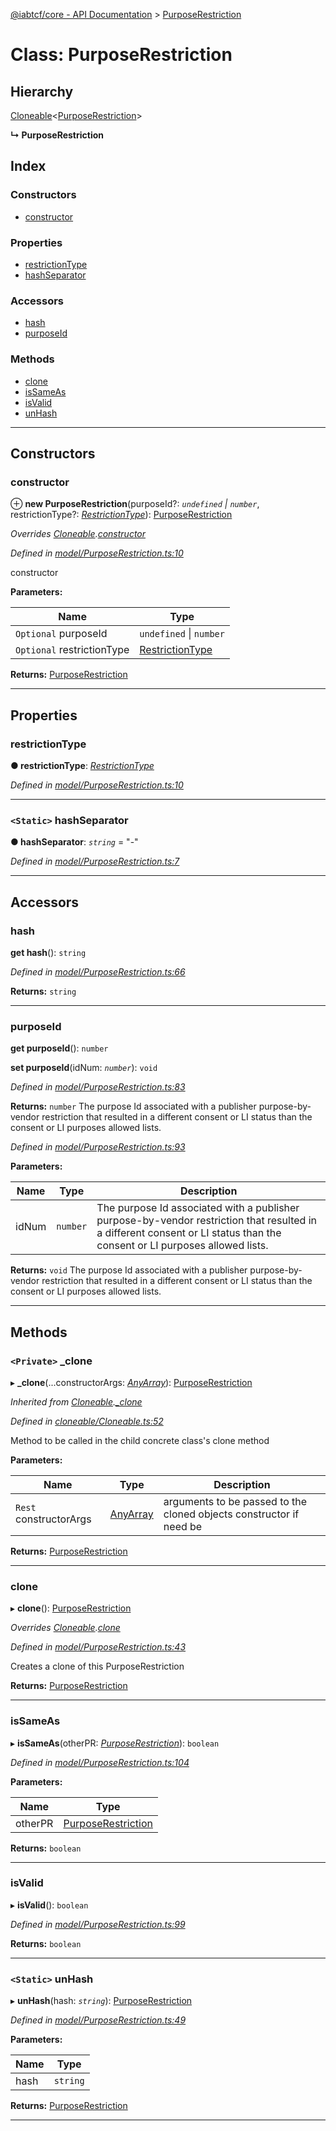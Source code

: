 [@iabtcf/core - API Documentation](../README.md) > [PurposeRestriction](../classes/purposerestriction.md)

# Class: PurposeRestriction

## Hierarchy

 [Cloneable](cloneable.md)<[PurposeRestriction](purposerestriction.md)>

**↳ PurposeRestriction**

## Index

### Constructors

* [constructor](purposerestriction.md#constructor)

### Properties

* [restrictionType](purposerestriction.md#restrictiontype)
* [hashSeparator](purposerestriction.md#hashseparator)

### Accessors

* [hash](purposerestriction.md#hash)
* [purposeId](purposerestriction.md#purposeid)

### Methods

* [clone](purposerestriction.md#clone)
* [isSameAs](purposerestriction.md#issameas)
* [isValid](purposerestriction.md#isvalid)
* [unHash](purposerestriction.md#unhash)

---

## Constructors

<a id="constructor"></a>

###  constructor

⊕ **new PurposeRestriction**(purposeId?: *`undefined` \| `number`*, restrictionType?: *[RestrictionType](../enums/restrictiontype.md)*): [PurposeRestriction](purposerestriction.md)

*Overrides [Cloneable](cloneable.md).[constructor](cloneable.md#constructor)*

*Defined in [model/PurposeRestriction.ts:10](https://github.com/chrispaterson/iabtcf/blob/aa3fc72/modules/core/src/model/PurposeRestriction.ts#L10)*

constructor

**Parameters:**

| Name | Type |
| ------ | ------ |
| `Optional` purposeId | `undefined` \| `number` |
| `Optional` restrictionType | [RestrictionType](../enums/restrictiontype.md) |

**Returns:** [PurposeRestriction](purposerestriction.md)

___

## Properties

<a id="restrictiontype"></a>

###  restrictionType

**● restrictionType**: *[RestrictionType](../enums/restrictiontype.md)*

*Defined in [model/PurposeRestriction.ts:10](https://github.com/chrispaterson/iabtcf/blob/aa3fc72/modules/core/src/model/PurposeRestriction.ts#L10)*

___
<a id="hashseparator"></a>

### `<Static>` hashSeparator

**● hashSeparator**: *`string`* = "-"

*Defined in [model/PurposeRestriction.ts:7](https://github.com/chrispaterson/iabtcf/blob/aa3fc72/modules/core/src/model/PurposeRestriction.ts#L7)*

___

## Accessors

<a id="hash"></a>

###  hash

**get hash**(): `string`

*Defined in [model/PurposeRestriction.ts:66](https://github.com/chrispaterson/iabtcf/blob/aa3fc72/modules/core/src/model/PurposeRestriction.ts#L66)*

**Returns:** `string`

___
<a id="purposeid"></a>

###  purposeId

**get purposeId**(): `number`

**set purposeId**(idNum: *`number`*): `void`

*Defined in [model/PurposeRestriction.ts:83](https://github.com/chrispaterson/iabtcf/blob/aa3fc72/modules/core/src/model/PurposeRestriction.ts#L83)*

**Returns:** `number`
The purpose Id associated with a publisher purpose-by-vendor restriction that resulted in a different consent or LI status than the consent or LI purposes allowed lists.

*Defined in [model/PurposeRestriction.ts:93](https://github.com/chrispaterson/iabtcf/blob/aa3fc72/modules/core/src/model/PurposeRestriction.ts#L93)*

**Parameters:**

| Name | Type | Description |
| ------ | ------ | ------ |
| idNum | `number` |  The purpose Id associated with a publisher purpose-by-vendor restriction that resulted in a different consent or LI status than the consent or LI purposes allowed lists. |

**Returns:** `void`
The purpose Id associated with a publisher purpose-by-vendor restriction that resulted in a different consent or LI status than the consent or LI purposes allowed lists.

___

## Methods

<a id="_clone"></a>

### `<Private>` _clone

▸ **_clone**(...constructorArgs: *[AnyArray](../#anyarray)*): [PurposeRestriction](purposerestriction.md)

*Inherited from [Cloneable](cloneable.md).[_clone](cloneable.md#_clone)*

*Defined in [cloneable/Cloneable.ts:52](https://github.com/chrispaterson/iabtcf/blob/aa3fc72/modules/core/src/cloneable/Cloneable.ts#L52)*

Method to be called in the child concrete class's clone method

**Parameters:**

| Name | Type | Description |
| ------ | ------ | ------ |
| `Rest` constructorArgs | [AnyArray](../#anyarray) |  arguments to be passed to the cloned objects constructor if need be |

**Returns:** [PurposeRestriction](purposerestriction.md)

___
<a id="clone"></a>

###  clone

▸ **clone**(): [PurposeRestriction](purposerestriction.md)

*Overrides [Cloneable](cloneable.md).[clone](cloneable.md#clone)*

*Defined in [model/PurposeRestriction.ts:43](https://github.com/chrispaterson/iabtcf/blob/aa3fc72/modules/core/src/model/PurposeRestriction.ts#L43)*

Creates a clone of this PurposeRestriction

**Returns:** [PurposeRestriction](purposerestriction.md)

___
<a id="issameas"></a>

###  isSameAs

▸ **isSameAs**(otherPR: *[PurposeRestriction](purposerestriction.md)*): `boolean`

*Defined in [model/PurposeRestriction.ts:104](https://github.com/chrispaterson/iabtcf/blob/aa3fc72/modules/core/src/model/PurposeRestriction.ts#L104)*

**Parameters:**

| Name | Type |
| ------ | ------ |
| otherPR | [PurposeRestriction](purposerestriction.md) |

**Returns:** `boolean`

___
<a id="isvalid"></a>

###  isValid

▸ **isValid**(): `boolean`

*Defined in [model/PurposeRestriction.ts:99](https://github.com/chrispaterson/iabtcf/blob/aa3fc72/modules/core/src/model/PurposeRestriction.ts#L99)*

**Returns:** `boolean`

___
<a id="unhash"></a>

### `<Static>` unHash

▸ **unHash**(hash: *`string`*): [PurposeRestriction](purposerestriction.md)

*Defined in [model/PurposeRestriction.ts:49](https://github.com/chrispaterson/iabtcf/blob/aa3fc72/modules/core/src/model/PurposeRestriction.ts#L49)*

**Parameters:**

| Name | Type |
| ------ | ------ |
| hash | `string` |

**Returns:** [PurposeRestriction](purposerestriction.md)

___

